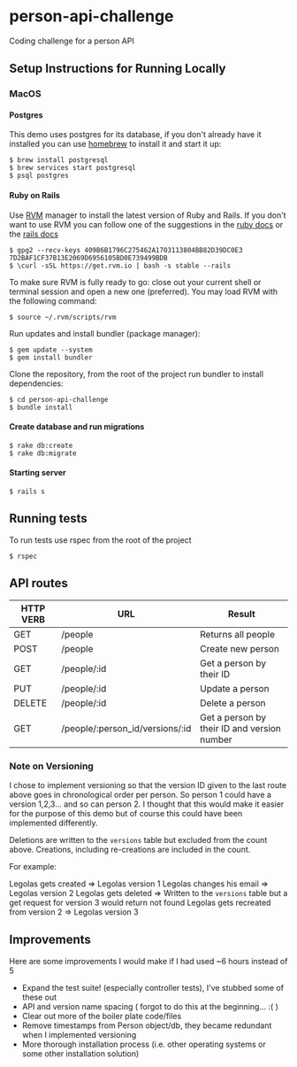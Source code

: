 # person-api-challenge
Coding challenge for a person API

## Setup Instructions for Running Locally

### MacOS

#### Postgres
This demo uses postgres for its database, if you don't already have it installed
you can use [homebrew](https://wiki.postgresql.org/wiki/Homebrew) to install it and start it up:

```
$ brew install postgresql
$ brew services start postgresql
$ psql postgres
```

#### Ruby on Rails

Use [RVM](https://rvm.io/) manager to install the latest version of Ruby and Rails.
If you don't want to use RVM you can follow one of the suggestions in the
[ruby docs](https://www.ruby-lang.org/en/documentation/installation/) or the
[rails docs](https://guides.rubyonrails.org/v5.0/getting_started.html)
```
$ gpg2 --recv-keys 409B6B1796C275462A1703113804BB82D39DC0E3 7D2BAF1CF37B13E2069D6956105BD0E739499BDB
$ \curl -sSL https://get.rvm.io | bash -s stable --rails
```
To make sure RVM is fully ready to go: close out your current shell or terminal
session and open a new one (preferred). You may load RVM with the following command:
```
$ source ~/.rvm/scripts/rvm
```

Run updates and install bundler (package manager):
```
$ gem update --system
$ gem install bundler
```

Clone the repository, from the root of the project run bundler to install dependencies:
```
$ cd person-api-challenge
$ bundle install
```

#### Create database and run migrations

```
$ rake db:create
$ rake db:migrate
```

#### Starting server
```
$ rails s
```

## Running tests
To run tests use rspec from the root of the project
```
$ rspec
```

## API routes

| HTTP VERB   | URL                              | Result                                      |
| ----------- | -------------------------------- | ------------------------------------------- |
| GET         | /people                          | Returns all people                          |
| POST        | /people                          | Create new person                           |
| GET         | /people/:id                      | Get a person by their ID                    |
| PUT         | /people/:id                      | Update a person                             |
| DELETE      | /people/:id                      | Delete a person                             |
| GET         | /people/:person_id/versions/:id  | Get a person by their ID and version number |

### Note on Versioning
I chose to implement versioning so that the version ID given to the last route above
goes in chronological order per person. So person 1 could have a version 1,2,3...
and so can person 2. I thought that this would make it easier for the purpose of
this demo but of course this could have been implemented differently.

Deletions are written to the `versions` table but excluded from the count above.
Creations, including re-creations are included in the count.

For example:

Legolas gets created => Legolas version 1
Legolas changes his email => Legolas version 2
Legolas gets deleted => Written to the `versions` table but a get request for version 3 would return not found
Legolas gets recreated from version 2 => Legolas version 3

## Improvements
Here are some improvements I would make if I had used ~6 hours instead of 5
* Expand the test suite! (especially controller tests), I've stubbed some of these out
* API and version name spacing ( forgot to do this at the beginning... :( )
* Clear out more of the boiler plate code/files
* Remove timestamps from Person object/db, they became redundant when I implemented versioning
* More thorough installation process (i.e. other operating systems or some other installation solution)
